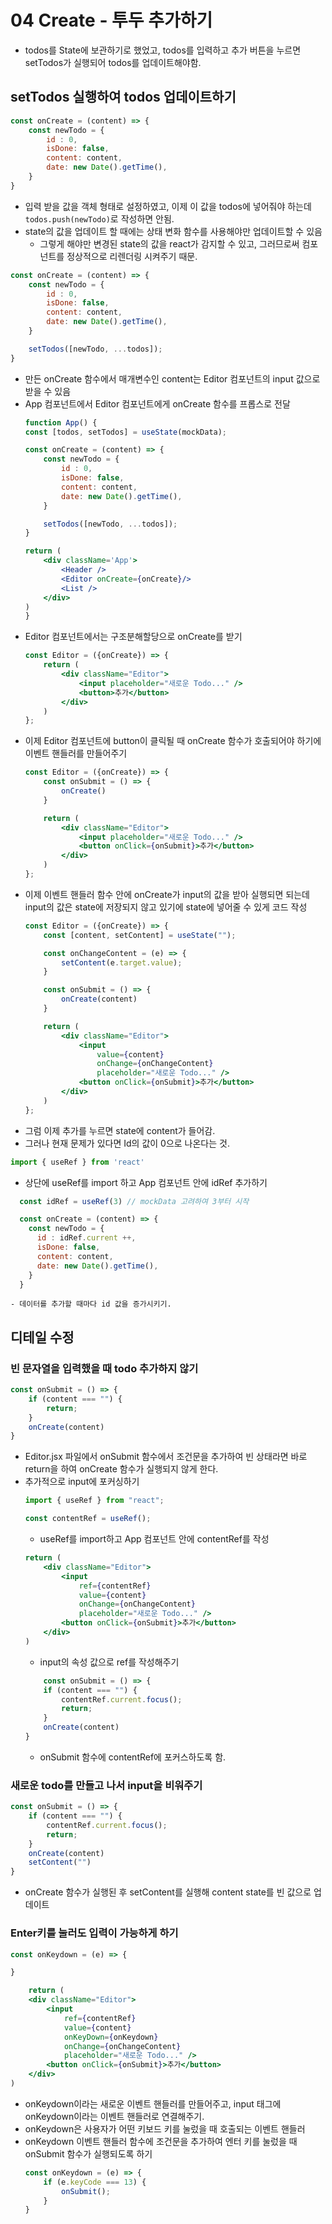 # 04 Create - 투두 추가하기
- todos를 State에 보관하기로 했었고, todos를 입력하고 추가 버튼을 누르면 setTodos가 실행되어 todos를 업데이트해야함.
## setTodos 실행하여 todos 업데이트하기
```jsx
const onCreate = (content) => {
    const newTodo = {
        id : 0,
        isDone: false,
        content: content,
        date: new Date().getTime(),
    }
}
```
- 입력 받을 값을 객체 형태로 설정하였고, 이제 이 값을 todos에 넣어줘야 하는데 `todos.push(newTodo)`로 작성하면 안됨.
- state의 값을 업데이트 할 때에는 상태 변화 함수를 사용해야만 업데이트할 수 있음
    - 그렇게 해야만 변경된 state의 값을 react가 감지할 수 있고, 그러므로써 컴포넌트를 정상적으로 리렌더링 시켜주기 때문.
```jsx
const onCreate = (content) => {
    const newTodo = {
        id : 0,
        isDone: false,
        content: content,
        date: new Date().getTime(),
    }

    setTodos([newTodo, ...todos]);
}
```
- 만든 onCreate 함수에서 매개변수인 content는 Editor 컴포넌트의 input 값으로 받을 수 있음
- App 컴포넌트에서 Editor 컴포넌트에게 onCreate 함수를 프롭스로 전달
    ```jsx
    function App() {
    const [todos, setTodos] = useState(mockData);

    const onCreate = (content) => {
        const newTodo = {
            id : 0,
            isDone: false,
            content: content,
            date: new Date().getTime(),
        }

        setTodos([newTodo, ...todos]);
    }

    return (
        <div className='App'>
            <Header />
            <Editor onCreate={onCreate}/>
            <List />
        </div>
    )
    }
    ```
- Editor 컴포넌트에서는 구조분해할당으로 onCreate를 받기
    ```jsx
    const Editor = ({onCreate}) => {
        return (
            <div className="Editor">
                <input placeholder="새로운 Todo..." />
                <button>추가</button>
            </div>
        )
    };
    ```
- 이제 Editor 컴포넌트에 button이 클릭될 때 onCreate 함수가 호출되어야 하기에 이벤트 핸들러를 만들어주기
    ```jsx
    const Editor = ({onCreate}) => {
        const onSubmit = () => {
            onCreate()
        }

        return (
            <div className="Editor">
                <input placeholder="새로운 Todo..." />
                <button onClick={onSubmit}>추가</button>
            </div>
        )
    };
    ```
- 이제 이벤트 핸들러 함수 안에 onCreate가 input의 값을 받아 실행되면 되는데 input의 값은 state에 저장되지 않고 있기에 state에 넣어줄 수 있게 코드 작성
    ```jsx
    const Editor = ({onCreate}) => {
        const [content, setContent] = useState("");

        const onChangeContent = (e) => {
            setContent(e.target.value);
        }

        const onSubmit = () => {
            onCreate(content)
        }

        return (
            <div className="Editor">
                <input 
                    value={content}
                    onChange={onChangeContent}
                    placeholder="새로운 Todo..." />
                <button onClick={onSubmit}>추가</button>
            </div>
        )
    };
    ```
- 그럼 이제 추가를 누르면 state에 content가 들어감.
- 그러나 현재 문제가 있다면 Id의 값이 0으로 나온다는 것.
```jsx
import { useRef } from 'react'
```
- 상단에 useRef를 import 하고 App 컴포넌트 안에 idRef 추가하기
```jsx
  const idRef = useRef(3) // mockData 고려하여 3부터 시작

  const onCreate = (content) => {
    const newTodo = {
      id : idRef.current ++,
      isDone: false,
      content: content,
      date: new Date().getTime(),
    }
  }
```
    - 데이터를 추가할 때마다 id 값을 증가시키기.
## 디테일 수정
### 빈 문자열을 입력했을 때 todo 추가하지 않기
```jsx
const onSubmit = () => {
    if (content === "") {
        return;
    }
    onCreate(content)
}
```
- Editor.jsx 파일에서 onSubmit 함수에서 조건문을 추가하여 빈 상태라면 바로 return을 하여 onCreate 함수가 실행되지 않게 한다.
- 추가적으로 input에 포커싱하기
    ```jsx
    import { useRef } from "react";

    const contentRef = useRef();
    ```
    - useRef를 import하고 App 컴포넌트 안에 contentRef를 작성
    ```jsx
    return (
        <div className="Editor">
            <input 
                ref={contentRef}
                value={content}
                onChange={onChangeContent}
                placeholder="새로운 Todo..." />
            <button onClick={onSubmit}>추가</button>
        </div>
    )
    ```
    - input의 속성 값으로 ref를 작성해주기
    ```jsx
        const onSubmit = () => {
        if (content === "") {
            contentRef.current.focus();
            return;
        }
        onCreate(content)
    }
    ```
    - onSubmit 함수에 contentRef에 포커스하도록 함.
### 새로운 todo를 만들고 나서 input을 비워주기
```jsx
const onSubmit = () => {
    if (content === "") {
        contentRef.current.focus();
        return;
    }
    onCreate(content)
    setContent("")
}
```
- onCreate 함수가 실행된 후 setContent를 실행해 content state를 빈 값으로 업데이트
### Enter키를 눌러도 입력이 가능하게 하기
```jsx
const onKeydown = (e) => {

}

    return (
    <div className="Editor">
        <input 
            ref={contentRef}
            value={content}
            onKeyDown={onKeydown}
            onChange={onChangeContent}
            placeholder="새로운 Todo..." />
        <button onClick={onSubmit}>추가</button>
    </div>
)
```
- onKeydown이라는 새로운 이벤트 핸들러를 만들어주고, input 태그에 onKeydown이라는 이벤트 핸들러로 연결해주기.
- onKeydown은 사용자가 어떤 키보드 키를 눌렀을 때 호출되는 이벤트 핸들러
- onKeydown 이벤트 핸들러 함수에 조건문을 추가하여 엔터 키를 눌렀을 때 onSubmit 함수가 실행되도록 하기
    ```jsx
    const onKeydown = (e) => {
        if (e.keyCode === 13) {
            onSubmit();
        }
    }
    ```